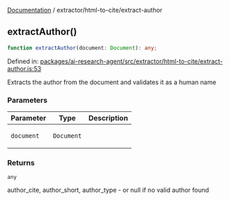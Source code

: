 [Documentation](../../modules.md) / extractor/html-to-cite/extract-author

## extractAuthor()

```ts
function extractAuthor(document: Document): any;
```

Defined in: [packages/ai-research-agent/src/extractor/html-to-cite/extract-author.js:53](https://github.com/vtempest/ai-research-agent/tree/master/packages/ai-research-agent/src/extractor/html-to-cite/extract-author.js#L53)

Extracts the author from the document and validates it as a human name

### Parameters

<table>
<thead>
<tr>
<th>Parameter</th>
<th>Type</th>
<th>Description</th>
</tr>
</thead>
<tbody>
<tr>
<td>

`document`

</td>
<td>

`Document`

</td>
<td>

</td>
</tr>
</tbody>
</table>

### Returns

`any`

author_cite, author_short, author_type - or null if no valid author found
